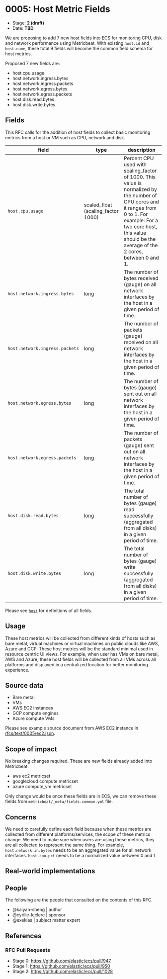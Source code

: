 # 0005: Host Metric Fields
<!-- Leave this ID at 0000. The ECS team will assign a unique, contiguous RFC number upon merging the initial stage of this RFC. -->

- Stage: **2 (draft)** <!-- Update to reflect target stage. See https://elastic.github.io/ecs/stages.html -->
- Date: **TBD** <!-- The ECS team sets this date at merge time. This is the date of the latest stage advancement. -->

<!--
As you work on your RFC, use the "Stage N" comments to guide you in what you should focus on, for the stage you're targeting.
Feel free to remove these comments as you go along.
-->

We are proposing to add 7 new host fields into ECS for monitoring CPU, disk and network performance using Metricbeat.
With existing `host.id` and `host.name`, these total 9 fields will become the common field schema for host metrics.

Proposed 7 new fields are:
* host.cpu.usage
* host.network.ingress.bytes
* host.network.ingress.packets
* host.network.egress.bytes
* host.network.egress.packets
* host.disk.read.bytes
* host.disk.write.bytes

## Fields

<!--
Stage 1: Describe at a high level how this change affects fields. Which fieldsets will be impacted? How many fields overall? Are we primarily adding fields, removing fields, or changing existing fields? The goal here is to understand the fundamental technical implications and likely extent of these changes. ~2-5 sentences.
-->
This RFC calls for the addition of host fields to collect basic monitoring metrics from a host or VM such as CPU, network and disk.

| field | type | description |
| --- | --- | --- |
| `host.cpu.usage` | scaled_float (scaling_factor 1000) | Percent CPU used with scaling_factor of 1000. This value is normalized by the number of CPU cores and it ranges from 0 to 1. For example: For a two core host, this value should be the average of the 2 cores, between 0 and 1. |
| `host.network.ingress.bytes` | long | The number of bytes received (gauge) on all network interfaces by the host in a given period of time. |
| `host.network.ingress.packets` | long | The number of packets (gauge) received on all network interfaces by the host in a given period of time. |
| `host.network.egress.bytes` | long | The number of bytes (gauge) sent out on all network interfaces by the host in a given period of time. |
| `host.network.egress.packets` | long | The number of packets (gauge) sent out on all network interfaces by the host in a given period of time. |
| `host.disk.read.bytes` | long | The total number of bytes (gauge) read successfully (aggregated from all disks) in a given period of time. |
| `host.disk.write.bytes` | long | The total number of bytes (gauge) write successfully (aggregated from all disks) in a given period of time. |

<!--
Stage 2: Include new or updated yml field definitions for all of the essential fields in this draft. While not exhaustive, the fields documented here should be comprehensive enough to deeply evaluate the technical considerations of this change. The goal here is to validate the technical details for all essential fields and to provide a basis for adding experimental field definitions to the schema. Use GitHub code blocks with yml syntax formatting.
-->
Please see [`host`](0005/host.yml) for definitions of all fields.

<!--
Stage 3: Add or update all remaining field definitions. The list should now be exhaustive. The goal here is to validate the technical details of all remaining fields and to provide a basis for releasing these field definitions as beta in the schema. Use GitHub code blocks with yml syntax formatting.
-->

## Usage

<!--
Stage 1: Describe at a high-level how these field changes will be used in practice. Real world examples are encouraged. The goal here is to understand how people would leverage these fields to gain insights or solve problems. ~1-3 paragraphs.
-->

These host metrics will be collected from different kinds of hosts such as bare
metal, virtual machines or virtual machines on public clouds like AWS, Azure and
GCP. These host metrics will be the standard minimal used in resource centric UI
views. For example, when user has VMs on bare metal, AWS and Azure, these host
fields will be collected from all VMs across all platforms and displayed in a
centralized location for better monitoring experience.

## Source data

<!--
Stage 1: Provide a high-level description of example sources of data. This does not yet need to be a concrete example of a source document, but instead can simply describe a potential source (e.g. nginx access log). This will ultimately be fleshed out to include literal source examples in a future stage. The goal here is to identify practical sources for these fields in the real world. ~1-3 sentences or unordered list.
-->
* Bare metal
* VMs
* AWS EC2 instances
* GCP compute engines
* Azure compute VMs

<!--
Stage 2: Included a real world example source document. Ideally this example comes from the source(s) identified in stage 1. If not, it should replace them. The goal here is to validate the utility of these field changes in the context of a real world example. Format with the source name as a ### header and the example document in a GitHub code block with json formatting.
-->

Please see example source document from AWS EC2 instance in
[rfcs/text/0005/ec2.json](0005/ec2.json).

<!--
Stage 3: Add more real world example source documents so we have at least 2 total, but ideally 3. Format as described in stage 2.
-->

## Scope of impact

<!--
Stage 2: Identifies scope of impact of changes. Are breaking changes required? Should deprecation strategies be adopted? Will significant refactoring be involved? Break the impact down into:
 * Ingestion mechanisms (e.g. beats/logstash)
 * Usage mechanisms (e.g. Kibana applications, detections)
 * ECS project (e.g. docs, tooling)
The goal here is to research and understand the impact of these changes on users in the community and development teams across Elastic. 2-5 sentences each.
-->

No breaking changes required.
These are new fields already added into Metricbeat:
* aws ec2 metricset
* googlecloud compute metricset
* azure compute_vm metricset

Only change would be once these fields are in ECS, we can remove these fields
from `metricbeat/_meta/fields.common.yml` file.

## Concerns

<!--
Stage 1: Identify potential concerns, implementation challenges, or complexity. Spend some time on this. Play devil's advocate. Try to identify the sort of non-obvious challenges that tend to surface later. The goal here is to surface risks early, allow everyone the time to work through them, and ultimately document resolution for posterity's sake.
-->

We need to carefully define each field because when these metrics are collected
from different platforms/services, the scope of these metrics change. We need to
make sure when users are using these metrics, they are all collected to represent
the same thing. For example, `host.network.in.bytes` needs to be an aggregated
value for all network interfaces. `host.cpu.pct` needs to be a normalized value
between 0 and 1.

<!--
Stage 2: Document new concerns or resolutions to previously listed concerns. It's not critical that all concerns have resolutions at this point, but it would be helpful if resolutions were taking shape for the most significant concerns.
-->

<!--
Stage 3: Document resolutions for all existing concerns. Any new concerns should be documented along with their resolution. The goal here is to eliminate the risk of churn and instability by resolving outstanding concerns.
-->

<!--
Stage 4: Document any new concerns and their resolution. The goal here is to eliminate risk of churn and instability by ensuring all concerns have been addressed.
-->

## Real-world implementations

<!--
Stage 4: Identify at least one real-world, production-ready implementation that uses these updated field definitions. An example of this might be a GA feature in an Elastic application in Kibana.
-->

## People

The following are the people that consulted on the contents of this RFC.

* @kaiyan-sheng | author
* @cyrille-leclerc | sponsor
* @exekias | subject matter expert

<!--
Who will be or has consulted on the contents of this RFC? Identify authorship and sponsorship, and optionally identify the nature of involvement of others. Link to GitHub aliases where possible. This list will likely change or grow stage after stage.

e.g.:

* @Yasmina | author
* @Monique | sponsor
* @EunJung | subject matter expert
* @JaneDoe | grammar, spelling, prose
* @Mariana
-->


## References

<!-- Insert any links appropriate to this RFC in this section. -->

### RFC Pull Requests

<!-- An RFC should link to the PRs for each of it stage advancements. -->

* Stage 0: https://github.com/elastic/ecs/pull/947
* Stage 1: https://github.com/elastic/ecs/pull/950
* Stage 2: https://github.com/elastic/ecs/pull/1028

<!--
* Stage 1: https://github.com/elastic/ecs/pull/NNN
...
-->
